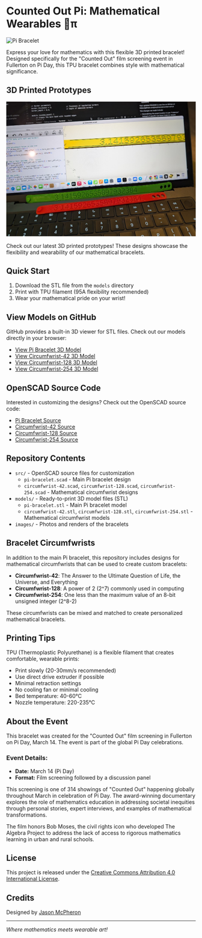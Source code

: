 # Counted Out Pi: Mathematical Wearables 🧮π

![Pi Bracelet](images/cover.jpg)

Express your love for mathematics with this flexible 3D printed bracelet! Designed specifically for the "Counted Out" film screening event in Fullerton on Pi Day, this TPU bracelet combines style with mathematical significance.

## 3D Printed Prototypes

![3D Printed Prototypes](images/prototypes.png)

Check out our latest 3D printed prototypes! These designs showcase the flexibility and wearability of our mathematical bracelets.

## Quick Start

1. Download the STL file from the `models` directory
2. Print with TPU filament (95A flexibility recommended)
3. Wear your mathematical pride on your wrist!

## View Models on GitHub

GitHub provides a built-in 3D viewer for STL files. Check out our models directly in your browser:

- [View Pi Bracelet 3D Model](models/pi-bracelet.stl)
- [View Circumfwrist-42 3D Model](models/circumfwrist-42.stl)
- [View Circumfwrist-128 3D Model](models/circumfwrist-128.stl)
- [View Circumfwrist-254 3D Model](models/circumfwrist-254.stl)

## OpenSCAD Source Code

Interested in customizing the designs? Check out the OpenSCAD source code:

- [Pi Bracelet Source](src/pi-bracelet.scad)
- [Circumfwrist-42 Source](src/circumfwrist-42.scad)
- [Circumfwrist-128 Source](src/circumfwrist-128.scad)
- [Circumfwrist-254 Source](src/circumfwrist-254.scad)

## Repository Contents

- `src/` - OpenSCAD source files for customization
  - `pi-bracelet.scad` - Main Pi bracelet design
  - `circumfwrist-42.scad`, `circumfwrist-128.scad`, `circumfwrist-254.scad` - Mathematical circumfwrist designs
- `models/` - Ready-to-print 3D model files (STL)
  - `pi-bracelet.stl` - Main Pi bracelet model
  - `circumfwrist-42.stl`, `circumfwrist-128.stl`, `circumfwrist-254.stl` - Mathematical circumfwrist models
- `images/` - Photos and renders of the bracelets

## Bracelet Circumfwrists

In addition to the main Pi bracelet, this repository includes designs for mathematical circumfwrists that can be used to create custom bracelets:

- **Circumfwrist-42**: The Answer to the Ultimate Question of Life, the Universe, and Everything
- **Circumfwrist-128**: A power of 2 (2^7) commonly used in computing
- **Circumfwrist-254**: One less than the maximum value of an 8-bit unsigned integer (2^8-2)

These circumfwrists can be mixed and matched to create personalized mathematical bracelets.

## Printing Tips

TPU (Thermoplastic Polyurethane) is a flexible filament that creates comfortable, wearable prints:

- Print slowly (20-30mm/s recommended)
- Use direct drive extruder if possible
- Minimal retraction settings
- No cooling fan or minimal cooling
- Bed temperature: 40-60°C
- Nozzle temperature: 220-235°C

## About the Event

This bracelet was created for the "Counted Out" film screening in Fullerton on Pi Day, March 14. The event is part of the global Pi Day celebrations.

### Event Details:
- **Date:** March 14 (Pi Day)
- **Format:** Film screening followed by a discussion panel

This screening is one of 314 showings of "Counted Out" happening globally throughout March in celebration of Pi Day. The award-winning documentary explores the role of mathematics education in addressing societal inequities through personal stories, expert interviews, and examples of mathematical transformations.

The film honors Bob Moses, the civil rights icon who developed The Algebra Project to address the lack of access to rigorous mathematics learning in urban and rural schools.

## License

This project is released under the [Creative Commons Attribution 4.0 International License](https://creativecommons.org/licenses/by/4.0/).

## Credits

Designed by [Jason McPheron](https://github.com/jmcpheron)

---

*Where mathematics meets wearable art!* 
